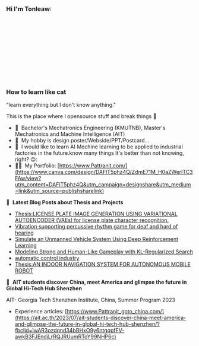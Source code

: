 ### Hi I'm Tonleaw<a href="https://www.Tonpattra.com/"><img src="https://media.giphy.com/media/hvRJCLFzcasrR4ia7z/giphy.gif" width="5%"></a>
### How to learn like cat
"learn everything but I don't know anything."

This is the place where I opensource stuff and break things :rofl:

- 🔭 &nbsp;Bachelor's Mechatronics Engineering (KMUTNB), Master's Mechatronics and Machine Intelligence (AIT)
- 🌱 &nbsp;My hobby is design poster/Webside/PPT/Postcard...
- 💬 &nbsp;I would like to learn AI Mechine learning to be applied to industrial factories in the future.know many things It's better than not knowing, right? 😉:
- 👨‍💻 &nbsp;My Portfolio: [https://www.Pattranit.com/](https://www.canva.com/design/DAFlT5phz4Q/ZdmE71M_H0aZWerlTC3FAw/view?utm_content=DAFlT5phz4Q&utm_campaign=designshare&utm_medium=link&utm_source=publishsharelink)


📕 &nbsp;**Latest Blog Posts about Thesis and Projects**
<!-- BLOG-POST-LIST:START -->
- [Thesis:LICENSE PLATE IMAGE GENERATION USING VARIATIONAL AUTOENCODER (VAEs) for license plate character recognition.](https://www.canva.com/design/DAFekqluqVY/_u1w7YB-D4N9XdoG2F-GZQ/view?utm_content=DAFekqluqVY&utm_campaign=designshare&utm_medium=link&utm_source=publishsharelink)
- [Vibration supporting percussive rhythm game for deaf and hard of hearing](https://www.canva.com/design/DAFfURGVFwY/7gFDya7xc9GpQEcrzC1OpQ/view?utm_content=DAFfURGVFwY&utm_campaign=designshare&utm_medium=link&utm_source=publishsharelink)
- [Simulate an Unmanned Vehicle System Using Deep Reinforcement Learning](https://www.canva.com/design/DAFghwoLMbM/huPNz6PF9pDQorsPR-V3yA/view?utm_content=DAFghwoLMbM&utm_campaign=designshare&utm_medium=link&utm_source=publishsharelink)
- [Modeling Strong and Human-Like Gameplay with KL-Regularized Search](https://www.canva.com/design/DAFZ1amPNGQ/wkN0wk0CbDPLbH7f-J7mpw/view?utm_content=DAFZ1amPNGQ&utm_campaign=designshare&utm_medium=link&utm_source=publishsharelink)
- [automatic control industry](https://www.canva.com/design/DAEFoOApNUA/lb9KYQuHJlM42kQpQl0h9w/view?utm_content=DAEFoOApNUA&utm_campaign=designshare&utm_medium=link&utm_source=publishsharelink)
- [Thesis:AN INDOOR NAVIGATION SYSTEM FOR AUTONOMOUS MOBILE ROBOT](https://www.canva.com/design/DAEFoOApNUA/lb9KYQuHJlM42kQpQl0h9w/view?utm_content=DAEFoOApNUA&utm_campaign=designshare&utm_medium=link&utm_source=publishsharelink)
<!-- BLOG-POST-LIST:END -->

🍕  &nbsp;**AIT students discover China, meet America and glimpse the future in Global Hi-Tech Hub Shenzhen**

AIT- Georgia Tech Shenzhen Institute, China, Summer Program 2023
<!-- BLOG-POST-LIST:START -->
- Experience articles: [https://www.Pattranit_goto_china.com/](https://ait.ac.th/2023/07/ait-students-discover-china-meet-america-and-glimpse-the-future-in-global-hi-tech-hub-shenzhen/?fbclid=IwAR3ozdqnd34bBHxO9y6ntgqpfFV-awkB3FJEndjLrRQJRUumRToY99NHP6c)
<!-- BLOG-POST-LIST:END -->
